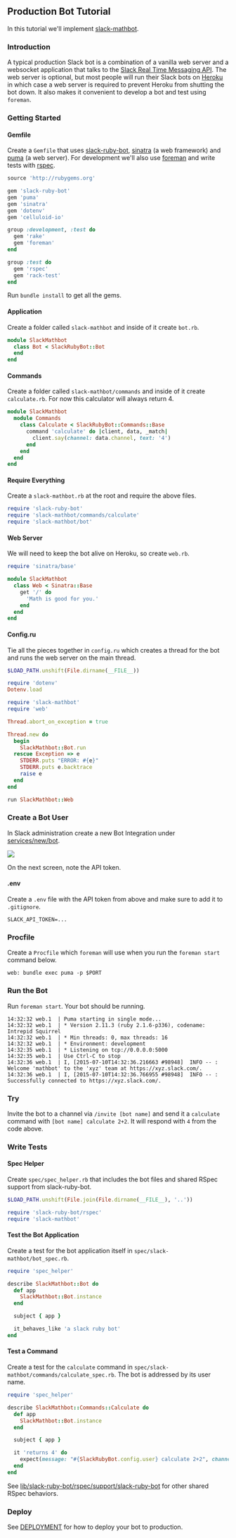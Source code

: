 ## Production Bot Tutorial

In this tutorial we'll implement [slack-mathbot](https://github.com/dblock/slack-mathbot).

### Introduction

A typical production Slack bot is a combination of a vanilla web server and a websocket application that talks to the [Slack Real Time Messaging API](https://api.slack.com/rtm). The web server is optional, but most people will run their Slack bots on [Heroku](https://dashboard.heroku.com) in which case a web server is required to prevent Heroku from shutting the bot down. It also makes it convenient to develop a bot and test using `foreman`.

### Getting Started

#### Gemfile

Create a `Gemfile` that uses [slack-ruby-bot](https://github.com/slack-ruby/slack-ruby-bot), [sinatra](https://github.com/sinatra/sinatra) (a web framework) and [puma](https://github.com/puma/puma) (a web server). For development we'll also use [foreman](https://github.com/theforeman/foreman) and write tests with [rspec](https://github.com/rspec/rspec).

```ruby
source 'http://rubygems.org'

gem 'slack-ruby-bot'
gem 'puma'
gem 'sinatra'
gem 'dotenv'
gem 'celluloid-io'

group :development, :test do
  gem 'rake'
  gem 'foreman'
end

group :test do
  gem 'rspec'
  gem 'rack-test'
end
```

Run `bundle install` to get all the gems.

#### Application

Create a folder called `slack-mathbot` and inside of it create `bot.rb`.

```ruby
module SlackMathbot
  class Bot < SlackRubyBot::Bot
  end
end
```

#### Commands

Create a folder called `slack-mathbot/commands` and inside of it create `calculate.rb`. For now this calculator will always return 4.

```ruby
module SlackMathbot
  module Commands
    class Calculate < SlackRubyBot::Commands::Base
      command 'calculate' do |client, data, _match|
        client.say(channel: data.channel, text: '4')
      end
    end
  end
end
```

#### Require Everything

Create a `slack-mathbot.rb` at the root and require the above files.

```ruby
require 'slack-ruby-bot'
require 'slack-mathbot/commands/calculate'
require 'slack-mathbot/bot'
```

#### Web Server

We will need to keep the bot alive on Heroku, so create `web.rb`.

```ruby
require 'sinatra/base'

module SlackMathbot
  class Web < Sinatra::Base
    get '/' do
      'Math is good for you.'
    end
  end
end
```

#### Config.ru

Tie all the pieces together in `config.ru` which creates a thread for the bot and runs the web server on the main thread.

```ruby
$LOAD_PATH.unshift(File.dirname(__FILE__))

require 'dotenv'
Dotenv.load

require 'slack-mathbot'
require 'web'

Thread.abort_on_exception = true

Thread.new do
  begin
    SlackMathbot::Bot.run
  rescue Exception => e
    STDERR.puts "ERROR: #{e}"
    STDERR.puts e.backtrace
    raise e
  end
end

run SlackMathbot::Web
```

### Create a Bot User

In Slack administration create a new Bot Integration under [services/new/bot](http://slack.com/services/new/bot).

![](screenshots/register-bot.png)

On the next screen, note the API token.

#### .env

Create a `.env` file with the API token from above and make sure to add it to `.gitignore`.

```
SLACK_API_TOKEN=...
```

### Procfile

Create a `Procfile` which `foreman` will use when you run the `foreman start` command below.

```
web: bundle exec puma -p $PORT
```

### Run the Bot

Run `foreman start`. Your bot should be running.

```
14:32:32 web.1  | Puma starting in single mode...
14:32:32 web.1  | * Version 2.11.3 (ruby 2.1.6-p336), codename: Intrepid Squirrel
14:32:32 web.1  | * Min threads: 0, max threads: 16
14:32:32 web.1  | * Environment: development
14:32:35 web.1  | * Listening on tcp://0.0.0.0:5000
14:32:35 web.1  | Use Ctrl-C to stop
14:32:36 web.1  | I, [2015-07-10T14:32:36.216663 #98948]  INFO -- : Welcome 'mathbot' to the 'xyz' team at https://xyz.slack.com/.
14:32:36 web.1  | I, [2015-07-10T14:32:36.766955 #98948]  INFO -- : Successfully connected to https://xyz.slack.com/.
```

### Try

Invite the bot to a channel via `/invite [bot name]` and send it a `calculate` command with `[bot name] calculate 2+2`. It will respond with `4` from the code above.

### Write Tests

#### Spec Helper

Create `spec/spec_helper.rb` that includes the bot files and shared RSpec support from slack-ruby-bot.

```ruby
$LOAD_PATH.unshift(File.join(File.dirname(__FILE__), '..'))

require 'slack-ruby-bot/rspec'
require 'slack-mathbot'
```

#### Test the Bot Application

Create a test for the bot application itself in `spec/slack-mathbot/bot_spec.rb`.

```ruby
require 'spec_helper'

describe SlackMathbot::Bot do
  def app
    SlackMathbot::Bot.instance
  end

  subject { app }

  it_behaves_like 'a slack ruby bot'
end
```

#### Test a Command

Create a test for the `calculate` command in `spec/slack-mathbot/commands/calculate_spec.rb`. The bot is addressed by its user name.

```ruby
require 'spec_helper'

describe SlackMathbot::Commands::Calculate do
  def app
    SlackMathbot::Bot.instance
  end

  subject { app }

  it 'returns 4' do
    expect(message: "#{SlackRubyBot.config.user} calculate 2+2", channel: 'channel').to respond_with_slack_message('4')
  end
end
```

See [lib/slack-ruby-bot/rspec/support/slack-ruby-bot](lib/slack-ruby-bot/rspec/support/slack-ruby-bot) for other shared RSpec behaviors.

### Deploy

See [DEPLOYMENT](DEPLOYMENT.md) for how to deploy your bot to production.
